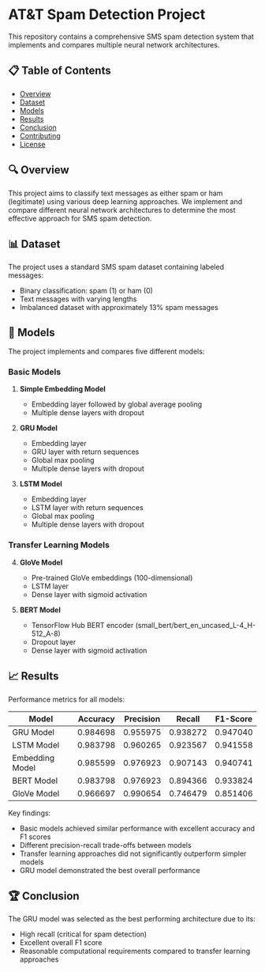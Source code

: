 # AT&T Spam Detection Project

This repository contains a comprehensive SMS spam detection system that implements and compares multiple neural network architectures.

## 📋 Table of Contents
- [Overview](#overview)
- [Dataset](#dataset)
- [Models](#models)
- [Results](#results)
- [Conclusion](#conclusion)
- [Contributing](#contributing)
- [License](#license)

## 🔍 Overview
This project aims to classify text messages as either spam or ham (legitimate) using various deep learning approaches. We implement and compare different neural network architectures to determine the most effective approach for SMS spam detection.

## 📊 Dataset
The project uses a standard SMS spam dataset containing labeled messages:
- Binary classification: spam (1) or ham (0)
- Text messages with varying lengths
- Imbalanced dataset with approximately 13% spam messages


## 🧠 Models
The project implements and compares five different models:

### Basic Models
1. **Simple Embedding Model**
   - Embedding layer followed by global average pooling
   - Multiple dense layers with dropout

2. **GRU Model**
   - Embedding layer
   - GRU layer with return sequences
   - Global max pooling
   - Multiple dense layers with dropout

3. **LSTM Model**
   - Embedding layer
   - LSTM layer with return sequences
   - Global max pooling
   - Multiple dense layers with dropout

### Transfer Learning Models
4. **GloVe Model**
   - Pre-trained GloVe embeddings (100-dimensional)
   - LSTM layer
   - Dense layer with sigmoid activation

5. **BERT Model**
   - TensorFlow Hub BERT encoder (small_bert/bert_en_uncased_L-4_H-512_A-8)
   - Dropout layer
   - Dense layer with sigmoid activation

## 📈 Results
Performance metrics for all models:

| Model | Accuracy | Precision | Recall | F1-Score |
|-------|----------|-----------|--------|----------|
| GRU Model | 0.984698 | 0.955975 | 0.938272 | 0.947040 |
| LSTM Model | 0.983798 | 0.960265 | 0.923567 | 0.941558 |
| Embedding Model | 0.985599 | 0.976923 | 0.907143 | 0.940741 |
| BERT Model | 0.983798 | 0.976923 | 0.894366 | 0.933824 |
| GloVe Model | 0.966697 | 0.990654 | 0.746479 | 0.851406 |

Key findings:
- Basic models achieved similar performance with excellent accuracy and F1 scores
- Different precision-recall trade-offs between models
- Transfer learning approaches did not significantly outperform simpler models
- GRU model demonstrated the best overall performance

## 🏆 Conclusion
The GRU model was selected as the best performing architecture due to its:
- High recall (critical for spam detection)
- Excellent overall F1 score
- Reasonable computational requirements compared to transfer learning approaches


